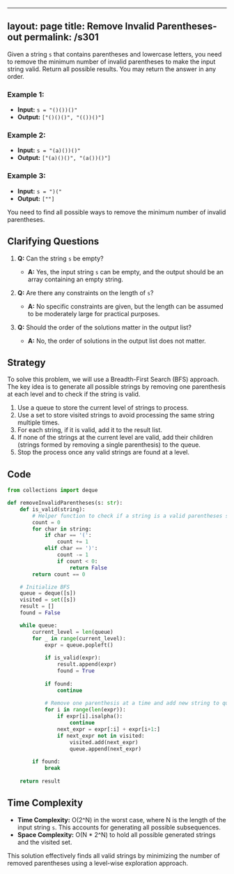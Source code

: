 
---
layout: page
title:  Remove Invalid Parentheses-out
permalink: /s301
---
Given a string `s` that contains parentheses and lowercase letters, you need to remove the minimum number of invalid parentheses to make the input string valid. Return all possible results. You may return the answer in any order.

### Example 1:
- **Input:** `s = "()())()"`
- **Output:** `["()()()", "(())()"]`

### Example 2:
- **Input:** `s = "(a)())()"`
- **Output:** `["(a)()()", "(a())()"]`

### Example 3:
- **Input:** `s = ")("`
- **Output:** `[""]`

You need to find all possible ways to remove the minimum number of invalid parentheses. 

## Clarifying Questions
1. **Q:** Can the string `s` be empty?
   - **A:** Yes, the input string `s` can be empty, and the output should be an array containing an empty string.
   
2. **Q:** Are there any constraints on the length of `s`?
   - **A:** No specific constraints are given, but the length can be assumed to be moderately large for practical purposes.

3. **Q:** Should the order of the solutions matter in the output list?
   - **A:** No, the order of solutions in the output list does not matter.

## Strategy
To solve this problem, we will use a Breadth-First Search (BFS) approach. The key idea is to generate all possible strings by removing one parenthesis at each level and to check if the string is valid.

1. Use a queue to store the current level of strings to process.
2. Use a set to store visited strings to avoid processing the same string multiple times.
3. For each string, if it is valid, add it to the result list.
4. If none of the strings at the current level are valid, add their children (strings formed by removing a single parenthesis) to the queue.
5. Stop the process once any valid strings are found at a level.

## Code
```python
from collections import deque

def removeInvalidParentheses(s: str):
    def is_valid(string):
        # Helper function to check if a string is a valid parentheses string
        count = 0
        for char in string:
            if char == '(':
                count += 1
            elif char == ')':
                count -= 1
                if count < 0:
                    return False
        return count == 0

    # Initialize BFS
    queue = deque([s])
    visited = set([s])
    result = []
    found = False

    while queue:
        current_level = len(queue)
        for _ in range(current_level):
            expr = queue.popleft()
            
            if is_valid(expr):
                result.append(expr)
                found = True
            
            if found:
                continue
            
            # Remove one parenthesis at a time and add new string to queue
            for i in range(len(expr)):
                if expr[i].isalpha():
                    continue
                next_expr = expr[:i] + expr[i+1:]
                if next_expr not in visited:
                    visited.add(next_expr)
                    queue.append(next_expr)
                    
        if found:
            break
            
    return result
```

## Time Complexity
- **Time Complexity:** O(2^N) in the worst case, where N is the length of the input string `s`. This accounts for generating all possible subsequences.
- **Space Complexity:** O(N * 2^N) to hold all possible generated strings and the visited set.

This solution effectively finds all valid strings by minimizing the number of removed parentheses using a level-wise exploration approach.
